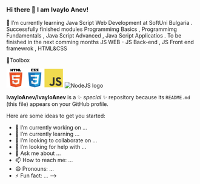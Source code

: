 ### Hi there 👋 I am Ivaylo Anev!

🌱 I’m currently learning Java Script Web Development at SoftUni Bulgaria .
Successfully finished modules Programmimg Basics , Programmimg Fundamentals , Java Script Advanced , Java Script Applicatios .
To be finished in the next comming months JS WEB - JS Back-end , JS Front end framewrok , HTML&CSS


🧰Toolbox

<img src="https://github.com/devicons/devicon/blob/master/icons/html5/html5-original-wordmark.svg" alt="HTML logo" width ="50" height ="50" /><img src="https://github.com/devicons/devicon/blob/master/icons/css3/css3-original-wordmark.svg" alt="CSS logo" width ="50" height ="50" /><img src="https://github.com/devicons/devicon/blob/master/icons/javascript/javascript-original.svg" alt="JavaScript logo" width ="50" height ="50" />
<img src="[https://github.com/devicons/devicon/blob/master/icons/nodejs/nodejs-original-wordmark.svg](https://www.bairesdev.com/wp-content/uploads/2021/07/Expressjs.svg)" alt="NodeJS logo" width ="50" height ="50">

**IvayloAnev/IvayloAnev** is a ✨ _special_ ✨ repository because its `README.md` (this file) appears on your GitHub profile.

Here are some ideas to get you started:

- 🔭 I’m currently working on ...
- 🌱 I’m currently learning ...
- 👯 I’m looking to collaborate on ...
- 🤔 I’m looking for help with ...
- 💬 Ask me about ...
- 📫 How to reach me: ...
- 😄 Pronouns: ...
- ⚡ Fun fact: ...
-->
